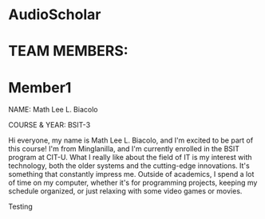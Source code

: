 # AudioScholar

# TEAM MEMBERS:

# Member1
NAME: Math Lee L. Biacolo

COURSE & YEAR: BSIT-3

Hi everyone, my name is Math Lee L. Biacolo, and I'm excited to be part of this course! I'm from Minglanilla, and I'm currently enrolled in the BSIT program at CIT-U. What I really like about the field of IT is my interest with technology, both the older systems and the cutting-edge innovations. It's something that constantly impress me. Outside of academics, I spend a lot of time on my computer, whether it's for programming projects, keeping my schedule organized, or just relaxing with some video games or movies.

Testing
